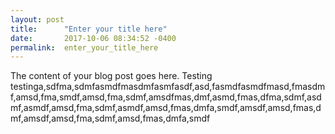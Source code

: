 ```yaml
---
layout: post
title:      "Enter your title here"
date:       2017-10-06 08:34:52 -0400
permalink:  enter_your_title_here
---
```



The content of your blog post goes here.
Testing testinga,sdfma,sdmfasmdfmasdmfasmfasdf,asd,fasmdfasmdfmasd,fmasdmf,amsd,fma,smdf,amsd,fma,sdmf,amsdfmas,dmf,asmd,fmas,dfma,sdmf,asdmf,asmdf,amsd,fma,sdmf,asmdf,amsd,fmas,dmfa,smdf,amsdf,amsd,fmas,dmf,amsdf,amsd,fma,sdmf,amsd,fmas,dmfa,smdf
